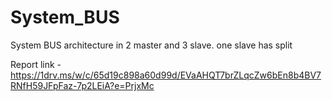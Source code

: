 # System_BUS
 System BUS architecture in 2 master and 3 slave. one slave has split 

 Report link - https://1drv.ms/w/c/65d19c898a60d99d/EVaAHQT7brZLqcZw6bEn8b4BV7RNfH59JFpFaz-7p2LEiA?e=PrjxMc
